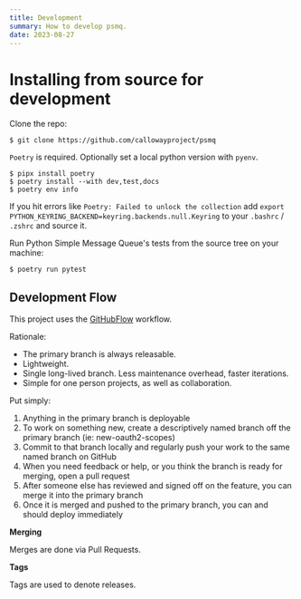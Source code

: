 ```yaml
---
title: Development 
summary: How to develop psmq. 
date: 2023-08-27
---
```


# Installing from source for development

Clone the repo:

```shell
$ git clone https://github.com/callowayproject/psmq
```

`Poetry` is required. Optionally set a local python version with `pyenv`.

```shell
$ pipx install poetry
$ poetry install --with dev,test,docs
$ poetry env info
```

If you hit errors like `Poetry: Failed to unlock the collection` add `export PYTHON_KEYRING_BACKEND=keyring.backends.null.Keyring` to your `.bashrc` / `.zshrc` and source it.

Run Python Simple Message Queue's tests from the source tree on your machine:

```shell
$ poetry run pytest
```

## Development Flow

This project uses the [GitHubFlow](https://docs.github.com/en/get-started/quickstart/github-flow) workflow.

Rationale:

* The primary branch is always releasable.
* Lightweight.
* Single long-lived branch. Less maintenance overhead, faster iterations.
* Simple for one person projects, as well as collaboration.

Put simply:

1. Anything in the primary branch is deployable
2. To work on something new, create a descriptively named branch off the primary branch (ie: new-oauth2-scopes)
3. Commit to that branch locally and regularly push your work to the same named branch on GitHub
4. When you need feedback or help, or you think the branch is ready for merging, open a pull request
5. After someone else has reviewed and signed off on the feature, you can merge it into the primary branch
6. Once it is merged and pushed to the primary branch, you can and should deploy immediately

**Merging**

Merges are done via Pull Requests. 


**Tags**

Tags are used to denote releases.
